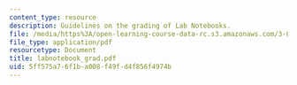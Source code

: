 ```yaml
---
content_type: resource
description: Guidelines on the grading of Lab Notebooks.
file: /media/https%3A/open-learning-course-data-rc.s3.amazonaws.com/3-014-materials-laboratory-fall-2006/5ff575a76f1ba008f49fd4f856f4974b_labnotebook_grad.pdf
file_type: application/pdf
resourcetype: Document
title: labnotebook_grad.pdf
uid: 5ff575a7-6f1b-a008-f49f-d4f856f4974b
---
```

